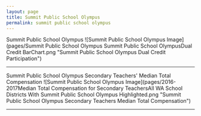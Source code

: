 ```yaml
---
layout: page
title: Summit Public School Olympus
permalink: summit public school olympus
---
```



Summit Public School Olympus
![Summit Public School Olympus Image](pages/Summit Public School Olympus Summit Public School OlympusDual Credit BarChart.png "Summit Public School Olympus Dual Credit Participation")

___

Summit Public School Olympus Secondary Teachers' Median Total Compensation
![Summit Public School Olympus Image](pages/2016-2017Median Total Compensation for Secondary TeachersAll WA School Districts With Summit Public School Olympus Highlighted.png "Summit Public School Olympus Secondary Teachers Median Total Compensation")

___


